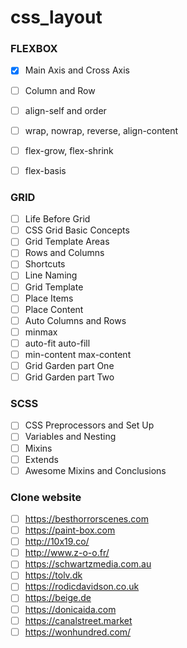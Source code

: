 # css_layout

### FLEXBOX
- [x] Main Axis and Cross Axis
- [ ] Column and Row
- [ ] align-self and order
- [ ] wrap, nowrap, reverse, align-content
- [ ] flex-grow, flex-shrink
- [ ] flex-basis


### GRID
- [ ] Life Before Grid
- [ ] CSS Grid Basic Concepts
- [ ] Grid Template Areas
- [ ] Rows and Columns
- [ ] Shortcuts
- [ ] Line Naming
- [ ] Grid Template
- [ ] Place Items
- [ ] Place Content
- [ ]  Auto Columns and Rows
- [ ]  minmax
- [ ]  auto-fit auto-fill
- [ ]  min-content max-content
- [ ]  Grid Garden part One
- [ ]  Grid Garden part Two

###  SCSS
- [ ] CSS Preprocessors and Set Up
- [ ] Variables and Nesting
- [ ] Mixins
- [ ] Extends
- [ ] Awesome Mixins and Conclusions

### Clone website
- [ ] https://besthorrorscenes.com
- [ ] https://paint-box.com
- [ ] http://10x19.co/
- [ ] http://www.z-o-o.fr/
- [ ] https://schwartzmedia.com.au
- [ ] https://tolv.dk
- [ ] https://rodicdavidson.co.uk
- [ ] https://beige.de
- [ ] https://donicaida.com
- [ ] https://canalstreet.market
- [ ] https://wonhundred.com/